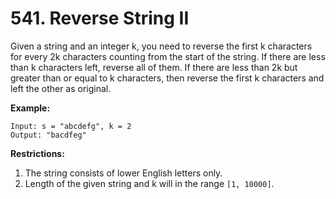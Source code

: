 # 541. Reverse String II

Given a string and an integer k, you need to reverse the first k characters for
every 2k characters counting from the start of the string. If there are less
than k characters left, reverse all of them. If there are less than 2k but
greater than or equal to k characters, then reverse the first k characters and
left the other as original.

__Example:__

```
Input: s = "abcdefg", k = 2
Output: "bacdfeg"
```

__Restrictions:__

1. The string consists of lower English letters only.
2. Length of the given string and k will in the range `[1, 10000]`.
